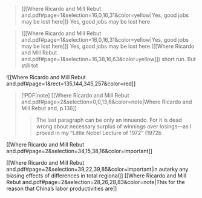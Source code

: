 > ([[Where Ricardo and Mill Rebut and.pdf#page=1&selection=16,0,16,31&color=yellow|Yes, good jobs may be lost here]])
> Yes, good jobs may be lost here

> ([[Where Ricardo and Mill Rebut and.pdf#page=1&selection=16,0,16,31&color=yellow|Yes, good jobs may be lost here]])
> Yes, good jobs may be lost here
> ([[Where Ricardo and Mill Rebut and.pdf#page=1&selection=16,38,16,63&color=yellow]])
>  short run. But still tot


![[Where Ricardo and Mill Rebut and.pdf#page=1&rect=135,144,345,257&color=red]]

> [!PDF|note] [[Where Ricardo and Mill Rebut and.pdf#page=2&selection=0,0,13,6&color=note|Where Ricardo and Mill Rebut and, p.136]]
> > The last paragraph can be only an innuendo. For it is dead wrong about necessary surplus of winnings over losings—as I proved in my “Little Nobel Lecture of 1972” (1972b

[[Where Ricardo and Mill Rebut and.pdf#page=2&selection=34,15,38,16&color=important]]

[[Where Ricardo and Mill Rebut and.pdf#page=2&selection=39,22,39,85&color=important|in autarky any biasing effects of differences in total regional]]
[[Where Ricardo and Mill Rebut and.pdf#page=2&selection=28,26,28,83&color=note|This for the reason that China’s labor productivities are]]
